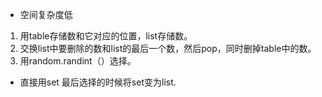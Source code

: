 - 空间复杂度低
1. 用table存储数和它对应的位置，list存储数。  
2. 交换list中要删除的数和list的最后一个数，然后pop，同时删掉table中的数。  
3. 用random.randint（）选择。

- 直接用set
最后选择的时候将set变为list.